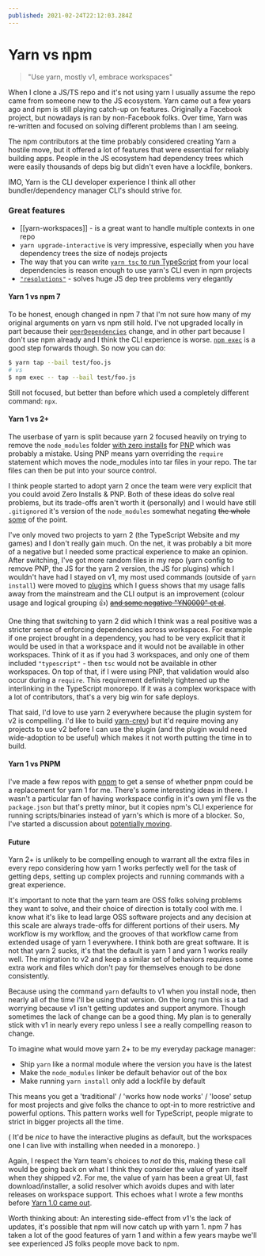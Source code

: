 ```yaml
---
published: 2021-02-24T22:12:03.284Z
---
```

# Yarn vs npm

> "Use yarn, mostly v1, embrace workspaces"

When I clone a JS/TS repo and it's not using yarn I usually assume the repo came from someone new to the JS ecosystem. Yarn came out a few years ago and npm is still playing catch-up on features. Originally a Facebook project, but nowadays is ran by non-Facebook folks. Over time, Yarn was re-written and focused on solving different problems than I am seeing.

The npm contributors at the time probably considered creating Yarn a hostile move, but it offered a lot of features that were essential for reliably building apps. People in the JS ecosystem had dependency trees which were easily thousands of deps big but didn't even have a lockfile, bonkers. 

IMO, Yarn is the CLI developer experience I think all other bundler/dependency manager CLI's should strive for.

### Great features

- [[yarn-workspaces]] - is a great want to handle multiple contexts in one repo
- `yarn upgrade-interactive` is very impressive, especially when you have dependency trees the size of nodejs projects
- The way that you can write [`yarn tsc` to run TypeScript](https://github.com/npm/rfcs/pull/279#issuecomment-748102000) from your local dependencies is reason enough to use yarn's CLI even in npm projects  
- [`"resolutions"`](https://classic.yarnpkg.com/en/docs/selective-version-resolutions/) - solves huge JS dep tree problems very elegantly

#### Yarn 1 vs npm 7

To be honest, enough changed in npm 7 that I'm not sure how many of my original arguments on yarn vs npm still hold. I've not upgraded locally in part because their [`peerDependencies`](https://github.blog/2021-02-02-npm-7-is-now-generally-available/) change, and in other part because I don't use npm already and I think the CLI experience is worse. [`npm exec`](https://docs.npmjs.com/cli/v7/commands/npm-exec) is a good step forwards though. So now you can do:

```sh
$ yarn tap --bail test/foo.js
# vs
$ npm exec -- tap --bail test/foo.js
```

Still not focused, but better than before  which used a completely different command: `npx`.

#### Yarn 1 vs 2+

The userbase of yarn is split because yarn 2 focused heavily on trying to remove the `node_modules` folder [with zero installs](https://next.yarnpkg.com/features/zero-installs/) for [PNP](https://next.yarnpkg.com/features/pnp) which was probably a mistake. Using PNP means yarn overriding the `require` statement which moves the node_modules into tar files in your repo. The tar files can then be put into your source control.

I think people started to adopt yarn 2 once the team were very explicit that you could avoid Zero Installs & PNP. Both of these ideas do solve real problems, but its trade-offs aren't worth it (personally) and I would have still `.gitignored` it's version of the `node_modules` somewhat negating ~~the whole~~ [some](https://twitter.com/arcanis/status/1364546285865418756) of the point.

I've only moved two projects to yarn 2 (the TypeScript Website and my games) and I don't really gain much. On the net, it was probably a bit more of a negative but I needed some practical experience to make an opinion. After switching, I've got more random files in my repo (yarn config to remove PNP, the JS for the yarn 2 version, the JS for plugins) which I wouldn't have had I stayed on v1, my most used commands (outside of `yarn install`) were moved to [plugins](https://github.com/microsoft/TypeScript-Website/tree/v2/.yarn/plugins/%40yarnpkg) which I guess shows that my usage falls away from the mainstream and the CLI output is an improvement (colour usage and logical grouping :+1:) [~~and some negative "YN0000" et al~~](https://github.com/yarnpkg/berry/pull/2513).

One thing that switching to yarn 2 did which I think was a real positive was a stricter sense of enforcing dependencies across workspaces. For example if one project brought in a dependency, you had to be very explicit that it would be used in that a workspace and it would not be available in other workspaces. Think of it as if you had 3 workspaces, and only one of them included `"typescript"` - then `tsc` would not be available in other workspaces. On top of that, if I were using PNP, that validation would also occur during a `require`. This requirement definitely tightened up the interlinking in the TypeScript monorepo. If it was a complex workspace with a lot of contributors, that's a very big win for safe deploys.

That said, I'd love to use yarn 2 everywhere because the plugin system for v2 is compelling. I'd like to build [yarn-crev](https://github.com/crev-dev)) but it'd require moving any projects to use v2 before I can use the plugin (and the plugin would need wide-adoption to be useful) which makes it not worth putting the time in to build. 

#### Yarn 1 vs PNPM

I've made a few repos with [pnpm](https://pnpm.js.org) to get a sense of whether pnpm could be a replacement for yarn 1 for me. There's some interesting ideas in there. I wasn't a particular fan of having workspace config in it's own yml file vs the `package.json` but that's pretty minor, but it copies npm's CLI experience for running scripts/binaries instead of yarn's which is more of a blocker. So, I've started a discussion about [potentially moving](https://github.com/pnpm/pnpm/discussions/3191).

#### Future

Yarn 2+ is unlikely to be compelling enough to warrant all the extra files in every repo considering how yarn 1 works perfectly well for the task of getting deps, setting up complex projects and running commands with a great experience. 

It's important to note that the yarn team are OSS folks solving problems they want to solve, and their choice of direction is totally cool with me. I know what it's like to lead large OSS software projects and any decision at this scale are always trade-offs for different portions of their users. My workflow is my workflow, and the grooves of that workflow came from extended usage of yarn 1 everywhere. I think both are great software. It is not that yarn 2 sucks, it's that the default is yarn 1 and yarn 1 works really well. The migration to v2 and keep a similar set of behaviors requires some extra work and files which don't pay for themselves enough to be done consistently.

Because using the command `yarn` defaults to v1 when you install node, then nearly all of the time I'll be using that version. On the long run this is a tad worrying because v1 isn't getting updates and support anymore. Though sometimes the lack of change can be a good thing. My plan is to generally stick with v1 in nearly every repo unless I see a really compelling reason to change.

To imagine what would move yarn 2+ to be my everyday package manager: 

 - Ship `yarn` like a normal module where the version you have is the latest
 - Make the `node_modules` linker be default behavior out of the box
 - Make running `yarn install` only add a lockfile by default

This means you get a 'traditional' / 'works how node works' / 'loose' setup for most projects and give folks the chance to opt-in to more restrictive and powerful options. This pattern works well for TypeScript, people migrate to strict in bigger projects all the time. 

( It'd be _nice_ to have the interactive plugins as default, but the workspaces one I can live with installing when needed in a monorepo. )

Again, I respect the Yarn team's choices to _not_ do this, making these call would be going back on what I think they consider the value of yarn itself when they shipped v2. For me, the value of yarn has been a great UI, fast download/installer, a solid resolver which avoids dupes and with later releases on workspace support. This echoes what I wrote a few months before [Yarn 1.0 came out](https://artsy.github.io/blog/2017/02/05/Front-end-JavaScript-at-Artsy-2017/#Yarn).

Worth thinking about:  An interesting side-effect from v1's the lack of updates, it's possible that npm will now catch up with yarn 1. npm 7 has taken a lot of the good features of yarn 1 and within a few years maybe we'll see experienced JS folks people move back to npm.
